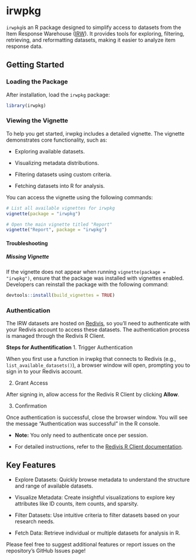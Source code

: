 
# irwpkg
`irwpkg`is an R package designed to simplify access to datasets from
the Item Response Warehouse ([IRW](https://datapages.github.io/irw/)).
It provides tools for exploring, filtering, retrieving, and reformatting
datasets, making it easier to analyze item response data.

<!-- ## Installation -->
<!-- To install the development version of `irwpkg` from [GitHub](https://github.com/): -->
<!-- ```{r} -->
<!-- #| eval: false -->
<!-- # Install the remotes package if needed -->
<!-- # install.packages("remotes") -->
<!-- # Install irwpkg from GitHub -->
<!-- remotes::install_github("hansorlee/irwpkg") -->
<!-- ``` -->

## Getting Started

### Loading the Package

After installation, load the `irwpkg` package:

``` r
library(irwpkg)
```

### Viewing the Vignette

To help you get started, irwpkg includes a detailed vignette. The
vignette demonstrates core functionality, such as:

- Exploring available datasets.

- Visualizing metadata distributions.

- Filtering datasets using custom criteria.

- Fetching datasets into R for analysis.

You can access the vignette using the following commands:

``` r
# List all available vignettes for irwpkg
vignette(package = "irwpkg")

# Open the main vignette titled "Report"
vignette("Report", package = "irwpkg")
```

<!-- #### Troubleshooting -->
<!-- If the vignette does not appear, ensure that the package was installed with vignettes enabled. You can do this by reinstalling the package: -->
<!-- ```{r} -->
<!-- #| eval: false -->
<!-- # remotes::install_github("hansorlee/irwpkg", build_vignettes = TRUE) -->
<!-- ``` -->

#### Troubleshooting

##### Missing Vignette

If the vignette does not appear when running
`vignette(package = "irwpkg")`, ensure that the package was installed
with vignettes enabled. Developers can reinstall the package with the
following command:

``` r
devtools::install(build_vignettes = TRUE)
```

### Authentication

The IRW datasets are hosted on [Redivis](https://redivis.com), so you’ll
need to authenticate with your Redivis account to access these datasets.
The authentication process is managed through the Redivis R Client.

**Steps for Authentification** 1. Trigger Authentication

When you first use a function in irwpkg that connects to Redivis (e.g.,
`list_available_datasets()`), a browser window will open, prompting you
to sign in to your Redivis account.

2.  Grant Access

After signing in, allow access for the Redivis R Client by clicking
**Allow**.

3.  Confirmation

Once authentication is successful, close the browser window. You will
see the message “Authentication was successful” in the R console.

- **Note:** You only need to authenticate once per session.

- For detailed instructions, refer to the [Redivis R Client
  documentation](https://apidocs.redivis.com/client-libraries/redivis-r/getting-started).

## Key Features

- Explore Datasets: Quickly browse metadata to understand the structure
  and range of available datasets.

- Visualize Metadata: Create insightful visualizations to explore key
  attributes like ID counts, item counts, and sparsity.

- Filter Datasets: Use intuitive criteria to filter datasets based on
  your research needs.

- Fetch Data: Retrieve individual or multiple datasets for analysis in
  R.

Please feel free to suggest additional features or report issues on the
repository’s GitHub Issues page!

